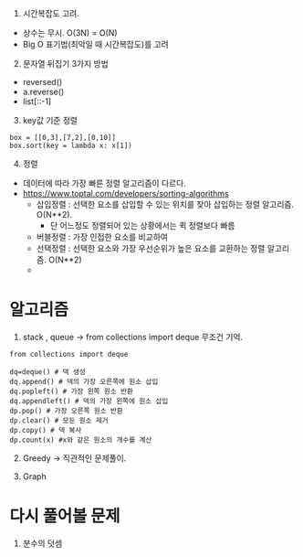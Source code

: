 1. 시간복잡도 고려.
  - 상수는 무시. O(3N) = O(N)
  - Big O 표기법(최악일 때 시간복잡도)를 고려

2. 문자열 뒤집기 3가지 방법
  - reversed()
  - a.reverse()
  - list[::-1]
  
3. key값 기준 정렬
~~~
box = [[0,3],[7,2],[0,10]]
box.sort(key = lambda x: x[1])
~~~

4. 정렬
  - 데이터에 따라 가장 빠른 정렬 알고리즘이 다르다.
  - https://www.toptal.com/developers/sorting-algorithms
    - 삽입정렬 : 선택한 요소를 삽입할 수 있는 위치를 찾아 삽입하는 정렬 알고리즘. O(N**2).
      - 단 어느정도 정렬되어 있는 상황에서는 퀵 정렬보다 빠름
    - 버블정렬 : 가장 인접한 요소를 비교하여 
    - 선택정렬 : 선택한 요소와 가장 우선순위가 높은 요소를 교환하는 정렬 알고리즘. O(N**2)
    - 

# 알고리즘
1. stack , queue -> from collections import deque 무조건 기억.  
~~~
from collections import deque

dq=deque() # 덱 생성
dq.append() # 덱의 가장 오른쪽에 원소 삽입
dq.popleft() # 가장 왼쪽 원소 반환
dq.appendleft() # 덱의 가장 왼쪽에 원소 삽입
dp.pop() # 가장 오른쪽 원소 반환
dp.clear() # 모든 원소 제거
dp.copy() # 덱 복사
dp.count(x) #x와 같은 원소의 개수를 계산
~~~

2. Greedy -> 직관적인 문제풀이.

3. Graph 
  
# 다시 풀어볼 문제
1. 분수의 덧셈
